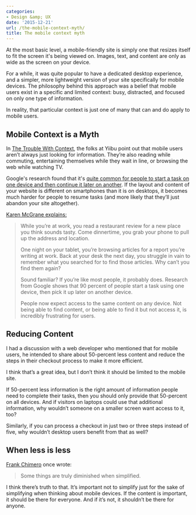 ```yaml
---
categories:
- Design &amp; UX
date: '2015-12-21'
url: /the-mobile-context-myth/
title: The mobile context myth
---
```


At the most basic level, a mobile-friendly site is simply one that resizes itself to fit the screen it's being viewed on. Images, text, and content are only as wide as the screen on your device.

For a while, it was quite popular to have a dedicated desktop experience, and a simpler, more lightweight version of your site specifically for mobile devices. The philosophy behind this approach was a belief that mobile users exist in a specific and limited context: busy, distracted, and focused on only one type of information.

In reality, that particular context is just one of many that can and do apply to mobile users.

<!--more-->

## Mobile Context is a Myth

In [The Trouble With Context](http://www.slideshare.net/yiibu/the-trouble-with-context), the folks at Yiibu point out that mobile users aren’t always just looking for information. They’re also reading while commuting, entertaining themselves while they wait in line, or browsing the web while watching TV.

Google's research found that it's [quite common for people to start a task on one device and then continue it later on another](https://www.thinkwithgoogle.com/research-studies/the-new-multi-screen-world-study.html). If the layout and content of your website is different on smartphones than it is on desktops, it becomes much harder for people to resume tasks (and more likely that they’ll just abandon your site altogether).

[Karen McGrane explains:](http://alistapart.com/column/windows-on-the-web)

> While you’re at work, you read a restaurant review for a new place you think sounds tasty. Come dinnertime, you grab your phone to pull up the address and location.
>
> One night on your tablet, you’re browsing articles for a report you’re writing at work. Back at your desk the next day, you struggle in vain to remember what you searched for to find those articles. Why can’t you find them again?
>
> Sound familiar? If you’re like most people, it probably does. Research from Google shows that 90 percent of people start a task using one device, then pick it up later on another device.
>
> People now expect access to the same content on any device. Not being able to find content, or being able to find it but not access it, is incredibly frustrating for users.

## Reducing Content

I had a discussion with a web developer who mentioned that for mobile users, he intended to share about 50-percent less content and reduce the steps in their checkout process to make it more efficient.

I think that’s a great idea, but I don’t think it should be limited to the mobile site.

If 50-percent less information is the right amount of information people need to complete their tasks, then you should only provide that 50-percent on all devices. And if visitors on laptops could use that additional information, why wouldn’t someone on a smaller screen want access to it, too?

Similarly, if you can process a checkout in just two or three steps instead of five, why wouldn’t desktop users benefit from that as well?

## When less is less

[Frank Chimero](http://www.frankchimero.com/) once wrote:

> Some things are truly diminished when simplified.

I think there’s truth to that. It’s important not to simplify just for the sake of simplifying when thinking about mobile devices. If the content is important, it should be there for everyone. And if it’s not, it shouldn’t be there for anyone.
